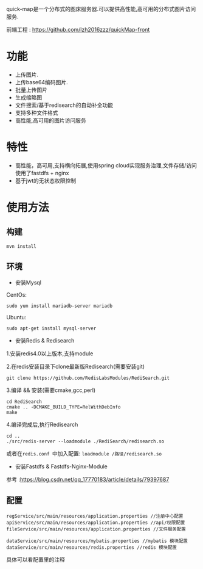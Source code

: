 quick-map是一个分布式的图床服务器.可以提供高性能,高可用的分布式图片访问服务.  

前端工程 : https://github.com/lzh2016zzz/quickMap-front

# 功能

* 上传图片.
* 上传base64编码图片.
* 批量上传图片
* 生成缩略图
* 文件搜索/基于redisearch的自动补全功能
* 支持多种文件格式
* 高性能,高可用的图片访问服务

# 特性
* 高性能，高可用,支持横向拓展,使用spring cloud实现服务治理,文件存储/访问使用了fastdfs + nginx 
* 基于jwt的无状态权限控制

# 使用方法  

## 构建
```
mvn install
```  

## 环境
* 安装Mysql

CentOs:  
```
sudo yum install mariadb-server mariadb
```  

Ubuntu:  
```
sudo apt-get install mysql-server
```  
* 安装Redis & Redisearch  

1.安装redis4.0以上版本,支持module

2.在redis安装目录下clone最新版Redisearch(需要安装git)
```
git clone https://github.com/RedisLabsModules/RediSearch.git
```  
3.编译 && 安装(需要cmake,gcc,perl)
```
cd RediSearch
cmake .. -DCMAKE_BUILD_TYPE=RelWithDebInfo
make
```  
4.编译完成后,执行Redisearch

```
cd ..
./src/redis-server --loadmodule ./RediSearch/redisearch.so
```

或者在```redis.conf ```中加入配置: ``` loadmodule /路径/redisearch.so ```


* 安装Fastdfs & Fastdfs-Nginx-Module

参考 :https://blog.csdn.net/qq_17770183/article/details/79397687

## 配置

```
regService/src/main/resources/application.properties //注册中心配置
apiService/src/main/resources/application.properties //api/权限配置
fileService/src/main/resources/application.properties //文件服务配置

dataService/src/main/resources/mybatis.properties //mybatis 模块配置
dataService/src/main/resources/redis.properties //redis 模块配置
```
具体可以看配置里的注释
